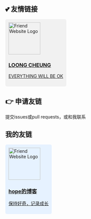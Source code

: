 ## :two_hearts: 友情链接
<style>
    .friend-link {
        display: inline-block;
        margin-right: 10px;
        padding: 10px;
        border-radius: 5px;
    }
</style>

<div class="friend-link" style="background-color: #f1f1f1;">
    <a href="https://www.xmrss.com" target="_blank">
        <img src="https://www.xmrss.com/usr/uploads/2023/10/190501894.jpg" alt="Friend Website Logo" style="width: 100px; height: 100px;">
        <div class="description">
            <h3>LOONG CHEUNG</h3>
            <p>EVERYTHING WILL BE OK</p>
        </div>
    </a>
</div>


## :point_right: 申请友链
提交issues或pull requests，或和我联系

## 我的友链
<div class="friend-link" style="background-color: #e6f2ff;">
    <a href="https://cmai.xin" target="_blank">
        <img src="https://cmai.xin/_media/favicon.ico" alt="Friend Website Logo" style="width: 100px; height: 100px;">
        <div class="description">
            <h3>hope的博客</h3>
            <p>保持好奇，记录成长</p>
        </div>
    </a>
</div>
